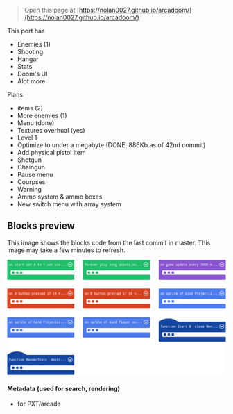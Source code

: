 > Open this page at [https://nolan0027.github.io/arcadoom/](https://nolan0027.github.io/arcadoom/)

This port has
- Enemies (1)
- Shooting
- Hangar
- Stats
- Doom's UI
- Alot more

Plans
- items (2)
- More enemies (1)
- Menu (done)
- Textures overhual (yes)
- Level 1
- Optimize to under a megabyte (DONE, 886Kb as of 42nd commit)
- Add physical pistol item
- Shotgun
- Chaingun
- Pause menu
- Courpses
- Warning
- Ammo system & ammo boxes
- New switch menu with array system

## Blocks preview

This image shows the blocks code from the last commit in master. 
This image may take a few minutes to refresh.

![A rendered view of the blocks](https://github.com/nolan0027/arcadoom/raw/master/.github/makecode/blocks.png)

#### Metadata (used for search, rendering)

* for PXT/arcade
<script src="https://makecode.com/gh-pages-embed.js"></script><script>makeCodeRender("{{ site.makecode.home_url }}", "{{ site.github.owner_name }}/{{ site.github.repository_name }}");</script>
